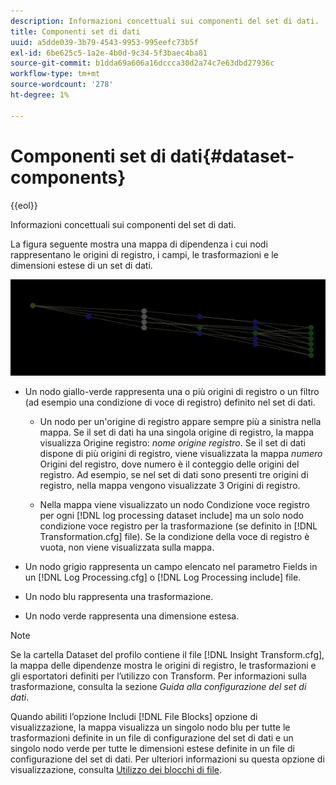 ```yaml
---
description: Informazioni concettuali sui componenti del set di dati.
title: Componenti set di dati
uuid: a5dde039-3b79-4543-9953-995eefc73b5f
exl-id: 6be625c5-1a2e-4b0d-9c34-5f3baec4ba81
source-git-commit: b1dda69a606a16dccca30d2a74c7e63dbd27936c
workflow-type: tm+mt
source-wordcount: '278'
ht-degree: 1%

---
```


# Componenti set di dati{#dataset-components}

{{eol}}

Informazioni concettuali sui componenti del set di dati.

La figura seguente mostra una mappa di dipendenza i cui nodi rappresentano le origini di registro, i campi, le trasformazioni e le dimensioni estese di un set di dati.

![](assets/vis_DependencyMap.png)

* Un nodo giallo-verde rappresenta una o più origini di registro o un filtro (ad esempio una condizione di voce di registro) definito nel set di dati.

   * Un nodo per un&#39;origine di registro appare sempre più a sinistra nella mappa. Se il set di dati ha una singola origine di registro, la mappa visualizza Origine registro: *nome origine registro*. Se il set di dati dispone di più origini di registro, viene visualizzata la mappa *numero* Origini del registro, dove numero è il conteggio delle origini del registro. Ad esempio, se nel set di dati sono presenti tre origini di registro, nella mappa vengono visualizzate 3 Origini di registro.

   * Nella mappa viene visualizzato un nodo Condizione voce registro per ogni [!DNL log processing dataset include] ma un solo nodo condizione voce registro per la trasformazione (se definito in [!DNL Transformation.cfg] file). Se la condizione della voce di registro è vuota, non viene visualizzata sulla mappa.

* Un nodo grigio rappresenta un campo elencato nel parametro Fields in un [!DNL Log Processing.cfg] o [!DNL Log Processing include] file.

* Un nodo blu rappresenta una trasformazione.
* Un nodo verde rappresenta una dimensione estesa.

>[!NOTE]
>
>Se la cartella Dataset del profilo contiene il file [!DNL Insight Transform.cfg], la mappa delle dipendenze mostra le origini di registro, le trasformazioni e gli esportatori definiti per l’utilizzo con Transform. Per informazioni sulla trasformazione, consulta la sezione *Guida alla configurazione del set di dati*.

Quando abiliti l’opzione Includi [!DNL File Blocks] opzione di visualizzazione, la mappa visualizza un singolo nodo blu per tutte le trasformazioni definite in un file di configurazione del set di dati e un singolo nodo verde per tutte le dimensioni estese definite in un file di configurazione del set di dati. Per ulteriori informazioni su questa opzione di visualizzazione, consulta [Utilizzo dei blocchi di file](../../../../../home/c-get-started/c-admin-intrf/c-dataset-mgrs/c-dep-maps/c-wkg-file-blocks.md#concept-3652bbabfbd34449a5f842d8aa598efc).
